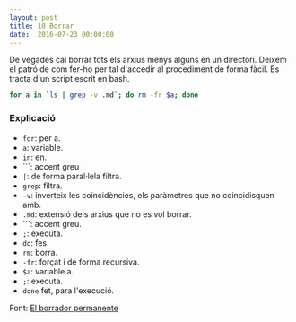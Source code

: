 ```yaml
---
layout: post
title: 10 Borrar
date:  2016-07-23 00:00:00
---
```


De vegades cal borrar tots els arxius menys alguns en un directori. Deixem el patró de com fer-ho per tal d'accedir al procediment de forma fàcil. Es tracta d'un script escrit en bash.

```bash
for a in `ls | grep -v .md`; do rm -fr $a; done
```

### Explicació

- `for`: per a.
- `a`: variable.
- `in`: en.
- `\``: accent greu
- `|`: de forma paral·lela filtra.
- `grep`: filtra.
- `-v`: inverteix les coincidències, els paràmetres que no coincidisquen amb.
- `.md`: extensió dels arxius que no es vol borrar.
- `\``: accent greu.
- `;`: executa.
- `do`: fes.
- `rm`: borra.
- `-fr`: forçat i de forma recursiva.
- `$a`: variable a.
- `;`: executa.
- `done` fet, para l'execució.

Font: [El borrador permanente](http://www.juanjoconti.com.ar/2010/05/10/borrar-todos-los-archivos-de-un-directorio-menos-los-que/)
